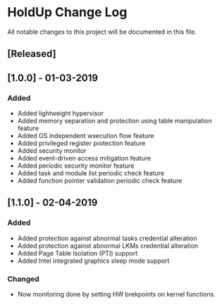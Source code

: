 # HoldUp Change Log

All notable changes to this project will be documented in this file.

## [Released]
## [1.0.0] - 01-03-2019
### Added
- Added lightweight hypervisor
- Added memory separation and protection using table manipulation feature 
- Added OS independent wxecution flow feature
- Added privileged register protection feature
- Added security monitor
- Added event-driven access mitigation feature
- Added periodic security monitor feature
- Added task and module list periodic check feature
- Added function pointer validation periodic check feature

## [1.1.0] - 02-04-2019
### Added
- Added protection against abnormal tasks credential alteration
- Added protection against abnormal LKMs credential alteration
- Added Page Table Isolation (PTI) support
- Added Intel integrated graphics sleep mode support
### Changed 
- Now monitoring done by setting HW brekpoints on kernel functions.
 